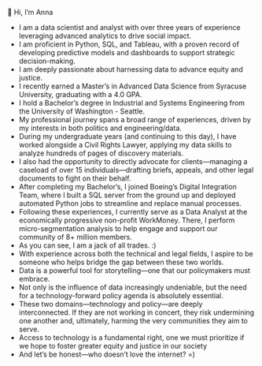 👋 Hi, I’m Anna
- I am a data scientist and analyst with over three years of experience leveraging advanced analytics to drive social impact.
- I am proficient in Python, SQL, and Tableau, with a proven record of developing predictive models and dashboards to support strategic decision-making.
- I am deeply passionate about harnessing data to advance equity and justice.
- I recently earned a Master’s in Advanced Data Science from Syracuse University, graduating with a 4.0 GPA.
- I hold a Bachelor’s degree in Industrial and Systems Engineering from the University of Washington - Seattle.
- My professional journey spans a broad range of experiences, driven by my interests in both politics and engineering/data.
- During my undergraduate years (and continuing to this day), I have worked alongside a Civil Rights Lawyer, applying my data skills to analyze hundreds of pages of discovery materials.
- I also had the opportunity to directly advocate for clients—managing a caseload of over 15 individuals—drafting briefs, appeals, and other legal documents to fight on their behalf.
- After completing my Bachelor’s, I joined Boeing’s Digital Integration Team, where I built a SQL server from the ground up and deployed automated Python jobs to streamline and replace manual processes.
- Following these experiences, I currently serve as a Data Analyst at the economically progressive non-profit WorkMoney. There, I perform micro-segmentation analysis to help engage and support our community of 8+ million members.
- As you can see, I am a jack of all trades. :)
- With experience across both the technical and legal fields, I aspire to be someone who helps bridge the gap between these two worlds.
- Data is a powerful tool for storytelling—one that our policymakers must embrace.
- Not only is the influence of data increasingly undeniable, but the need for a technology-forward policy agenda is absolutely essential.
- These two domains—technology and policy—are deeply interconnected. If they are not working in concert, they risk undermining one another and, ultimately, harming the very communities they aim to serve.
- Access to technology is a fundamental right, one we must prioritize if we hope to foster greater equity and justice in our society
- And let’s be honest—who doesn’t love the internet? =)
